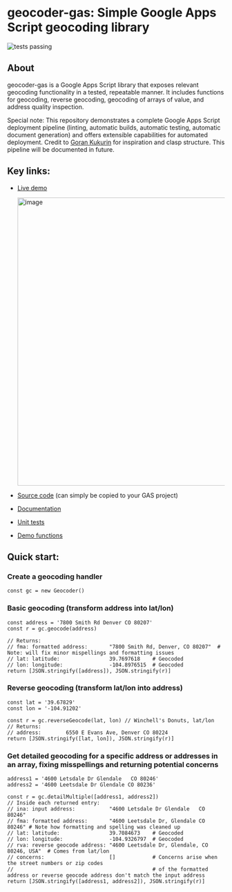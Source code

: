 # geocoder-gas: Simple Google Apps Script geocoding library

![tests passing](https://github.com/rs59/geocoder-gas/actions/workflows/config.yml/badge.svg)

## About

geocoder-gas is a Google Apps Script library that exposes relevant geocoding functionality in a tested, repeatable manner. It includes functions for geocoding, reverse geocoding, geocoding of arrays of value, and address quality inspection.

Special note: This repository demonstrates a complete Google Apps Script deployment pipeline (linting, automatic builds, automatic testing, automatic document generation) and offers extensible capabilities for automated deployment. Credit to [Goran Kukurin](https://medium.com/@gkukurin/about) for inspiration and clasp structure. This pipeline will be documented in future.

## Key links:

- [Live demo](https://script.google.com/macros/s/AKfycbxfLzccJWoHTXGobFMPdls39A-y_-YNFFnE115hoZ8Ec9jkdzZGjW-fPYwHS5nbH2cEWw/exec)
  
	<img width="668" alt="image" src="https://github.com/rs59/geocoder-gas/assets/97830491/2c513f6b-4b2c-4402-8a85-3ada6d246f75">

- [Source code](./src/geocoder_library.ts) (can simply be copied to your GAS project)
- [Documentation](./docs/index.html)
- [Unit tests](./src/geocoder_test.ts)
- [Demo functions](./src/geocoder_demo.ts)

## Quick start:

### Create a geocoding handler

	const gc = new Geocoder()

### Basic geocoding (transform address into lat/lon)

	const address = '7800 Smith Rd Denver CO 80207'
	const r = gc.geocode(address)

	// Returns:
	// fma: formatted address:       "7800 Smith Rd, Denver, CO 80207"  # Note: will fix minor mispellings and formatting issues
	// lat: latitude:                39.7697618    # Geocoded
	// lon: longitude:               -104.8976515  # Geocoded
	return [JSON.stringify([address]), JSON.stringify(r)]

### Reverse geocoding (transform lat/lon into address)

	const lat = '39.67829'
	const lon = '-104.91202'

	const r = gc.reverseGeocode(lat, lon) // Winchell's Donuts, lat/lon
	// Returns:
	// address:        6550 E Evans Ave, Denver CO 80224
	return [JSON.stringify([lat, lon]), JSON.stringify(r)]

### Get detailed geocoding for a specific address or addresses in an array, fixing misspellings and returning potential concerns

	address1 = '4600 Letsdale Dr Glendale   CO 80246'
	address2 = '4600 Leetsdale Dr Glendale CO 80236'

	const r = gc.detailMultiple([address1, address2])
	// Inside each returned entry:
	// ina: input address:           "4600 Letsdale Dr Glendale   CO 80246"
	// fma: formatted address:       "4600 Leetsdale Dr, Glendale CO 80246" # Note how formatting and spelling was cleaned up
	// lat: latitude:                39.7084673    # Geocoded
	// lon: longitude:               -104.9326797  # Geocoded
	// rva: reverse geocode address: "4600 Leetsdale Dr, Glendale, CO 80246, USA"  # Comes from lat/lon
	// concerns:                     []            # Concerns arise when the street numbers or zip codes
	//                                             # of the formatted address or reverse geocode address don't match the input address
	return [JSON.stringify([address1, address2]), JSON.stringify(r)]
